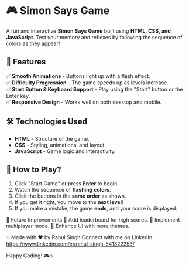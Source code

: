# 🎮 Simon Says Game

A fun and interactive **Simon Says Game** built using **HTML, CSS, and JavaScript**. Test your memory and reflexes by following the sequence of colors as they appear!

## 🚀 Features
✅ **Smooth Animations** - Buttons light up with a flash effect.  
✅ **Difficulty Progression** - The game speeds up as levels increase.  
✅ **Start Button & Keyboard Support** - Play using the "Start" button or the Enter key.  
✅ **Responsive Design** - Works well on both desktop and mobile.



## 🛠️ Technologies Used
- **HTML** - Structure of the game.
- **CSS** - Styling, animations, and layout.
- **JavaScript** - Game logic and interactivity.

## 📜 How to Play?
1. Click "Start Game" or press **Enter** to begin.  
2. Watch the sequence of **flashing colors**.  
3. Click the buttons in the **same order** as shown.  
4. If you get it right, you move to the **next level**!  
5. If you make a mistake, the game **ends**, and your score is displayed.


🚀 Future Improvements
🔹 Add leaderboard for high scores.
🔹 Implement multiplayer mode.
🔹 Enhance UI with more themes.


💡 Made with ❤️ by Rahul Singh
Connect with me on LinkedIn https://www.linkedin.com/in/rahul-singh-541322253/

Happy Coding! 🎮🔥



